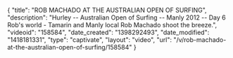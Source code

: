 {
    "title": "ROB MACHADO AT THE AUSTRALIAN OPEN OF SURFING",
    "description": "Hurley -- Australian Open of Surfing -- Manly 2012 -- Day 6 Rob's world - Tamarin and Manly local Rob Machado shoot the breeze.",
    "videoid": "158584",
    "date_created": "1398292493",
    "date_modified": "1418181331",
    "type": "captivate",
    "layout": "video",
    "url": "\/v\/rob-machado-at-the-australian-open-of-surfing\/158584"
}
